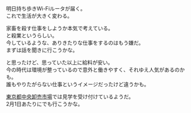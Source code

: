 明日持ち歩きWi-Fiルータが届く。  
これで生活が大きく変わる。  

家畜を殺す仕事をしようか本気で考えている。  
と殺業というらしい。  
今しているような、ありきたりな仕事をするのはもう嫌だ。  
まずは話を聞きに行こうかな。

と思ったけど、思っていた以上に給料が安い。  
今の時代は環境が整っているので意外と働きやすく、それゆえ人気があるのかも。  
誰もやりたがらない仕事というイメージだったけど違うかも。  

[東京都中央卸売市場](http://www.shijou.metro.tokyo.jp/kengaku/)では見学を受け付けているようだ。  
2月1日あたりにでも行こうかな。

